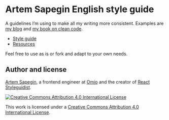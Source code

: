 # Artem Sapegin English style guide

A guidelines I’m using to make all my writing more consistent. Examples are [my blog](https://blog.sapegin.me/) and [my book on clean code](https://leanpub.com/washingcode).

* [Style guide](Styleguide.md)
* [Resources](Resources.md)

Feel free to use as is or fork and adapt to your own needs.

## Author and license

[Artem Sapegin](https://sapegin.me/), a frontend engineer at [Omio](https://omio.com/) and the creator of [React Styleguidist](https://react-styleguidist.js.org/).

[![Creative Commons Attribution 4.0 International License](https://i.creativecommons.org/l/by/4.0/88x31.png)](https://creativecommons.org/licenses/by-nc-nd/4.0/)

This work is licensed under a [Creative Commons Attribution 4.0 International License](http://creativecommons.org/licenses/by/4.0/).
